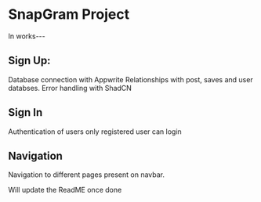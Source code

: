 # SnapGram Project

In works---

## Sign Up:

Database connection with Appwrite
Relationships with post, saves and user databses.
Error handling with ShadCN

## Sign In

Authentication of users only registered user can login

## Navigation

Navigation to different pages present on navbar.

Will update the ReadME once done
